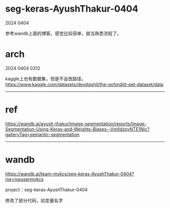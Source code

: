 # seg-keras-AyushThakur-0404

2024 0404

参考wandb上面的博客。感觉比较简单，就当熟悉流程了。

# arch

2024 0404 0312

kaggle上也有数据集，但是不会改路径。
https://www.kaggle.com/datasets/devdgohil/the-oxfordiiit-pet-dataset/data

---

# ref
https://wandb.ai/ayush-thakur/image-segmentation/reports/Image-Segmentation-Using-Keras-and-Weights-Biases--VmlldzoyNTE1Njc?galleryTag=semantic-segmentation

---

# wandb

https://wandb.ai/team-mykcs/seg-keras-AyushThakur-0404?nw=nwusermykcs

project：seg-keras-AyushThakur-0404

修改了部分代码，如变量名字

